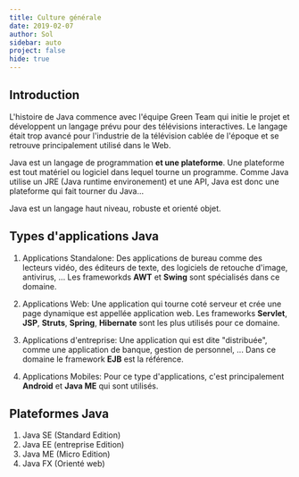 ```yaml
---
title: Culture générale
date: 2019-02-07
author: Sol
sidebar: auto
project: false
hide: true
---
```


## Introduction

L'histoire de Java commence avec l'équipe Green Team qui initie le projet et développent un langage prévu pour des télévisions interactives. Le langage était trop avancé pour l'industrie de la télévision cablée de l'époque et se retrouve principalement utilisé dans le Web.

Java est un langage de programmation **et une plateforme**. Une plateforme est tout matériel ou logiciel dans lequel tourne un programme. Comme Java utilise un JRE (Java runtime environement) et une API, Java est donc une plateforme qui fait tourner du Java...

Java est un langage haut niveau, robuste et orienté objet. 

## Types d'applications Java

1. Applications Standalone: Des applications de bureau comme des lecteurs vidéo, des éditeurs de texte, des logiciels de retouche d'image, antivirus, ... Les frameworkds **AWT** et **Swing** sont spécialisés dans ce domaine.

2. Applications Web: Une application qui tourne coté serveur et crée une page dynamique est appellée application web. Les frameworks **Servlet**, **JSP**, **Struts**, **Spring**, **Hibernate** sont les plus utilisés pour ce domaine.

3. Applications d'entreprise: Une application qui est dite "distribuée", comme une application de banque, gestion de personnel, ... Dans ce domaine le framework **EJB** est la référence.

4. Applications Mobiles: Pour ce type d'applications, c'est principalement **Android** et **Java ME** qui sont utilisés.

## Plateformes Java

1. Java SE (Standard Edition)
2. Java EE (entreprise Edition)
3. Java ME (Micro Edition)
4. Java FX (Orienté web)